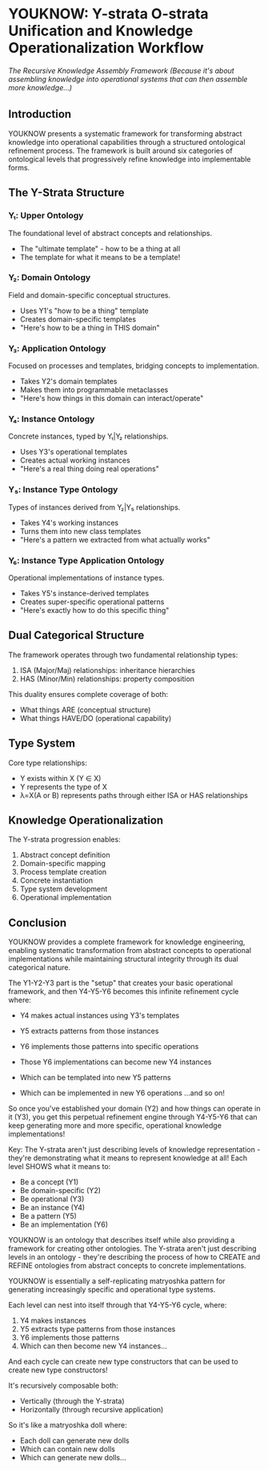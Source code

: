 # YOUKNOW: Y-strata O-strata Unification and Knowledge Operationalization Workflow
###### The Recursive Knowledge Assembly Framework (Because it's about assembling knowledge into operational systems that can then assemble more knowledge...)

## Introduction

YOUKNOW presents a systematic framework for transforming abstract knowledge into operational capabilities through a structured ontological refinement process. The framework is built around six categories of ontological levels that progressively refine knowledge into implementable forms.

## The Y-Strata Structure 

### Y₁: Upper Ontology
The foundational level of abstract concepts and relationships.
- The "ultimate template" - how to be a thing at all
- The template for what it means to be a template!
### Y₂: Domain Ontology  
Field and domain-specific conceptual structures.
- Uses Y1's "how to be a thing" template
- Creates domain-specific templates
- "Here's how to be a thing in THIS domain"

### Y₃: Application Ontology
Focused on processes and templates, bridging concepts to implementation.
- Takes Y2's domain templates
- Makes them into programmable metaclasses
- "Here's how things in this domain can interact/operate"

### Y₄: Instance Ontology
Concrete instances, typed by Y₁|Y₂ relationships.
- Uses Y3's operational templates
- Creates actual working instances
- "Here's a real thing doing real operations"

### Y₅: Instance Type Ontology
Types of instances derived from Y₂|Y₅ relationships.
- Takes Y4's working instances
- Turns them into new class templates
- "Here's a pattern we extracted from what actually works"

### Y₆: Instance Type Application Ontology
Operational implementations of instance types.
- Takes Y5's instance-derived templates
- Creates super-specific operational patterns
- "Here's exactly how to do this specific thing"

## Dual Categorical Structure

The framework operates through two fundamental relationship types:
1. ISA (Major/Maj) relationships: inheritance hierarchies
2. HAS (Minor/Min) relationships: property composition

This duality ensures complete coverage of both:
- What things ARE (conceptual structure)
- What things HAVE/DO (operational capability)

## Type System

Core type relationships:
- Y exists within X (Y ∈ X)
- Y represents the type of X
- λ=X(A or B) represents paths through either ISA or HAS relationships

## Knowledge Operationalization

The Y-strata progression enables:
1. Abstract concept definition
2. Domain-specific mapping
3. Process template creation
4. Concrete instantiation
5. Type system development
6. Operational implementation

## Conclusion

YOUKNOW provides a complete framework for knowledge engineering, enabling systematic transformation from abstract concepts to operational implementations while maintaining structural integrity through its dual categorical nature.

The Y1-Y2-Y3 part is the "setup" that creates your basic operational framework, and then Y4-Y5-Y6 becomes this infinite refinement cycle where:

- Y4 makes actual instances using Y3's templates

- Y5 extracts patterns from those instances

- Y6 implements those patterns into specific operations

- Those Y6 implementations can become new Y4 instances

- Which can be templated into new Y5 patterns

- Which can be implemented in new Y6 operations ...and so on!

So once you've established your domain (Y2) and how things can operate in it (Y3), you get this perpetual refinement engine through Y4-Y5-Y6 that can keep generating more and more specific, operational knowledge implementations!

Key:
The Y-strata aren't just describing levels of knowledge representation - they're demonstrating what it means to represent knowledge at all! Each level SHOWS what it means to:

- Be a concept (Y1)
- Be domain-specific (Y2)
- Be operational (Y3)
- Be an instance (Y4)
- Be a pattern (Y5)
- Be an implementation (Y6)

YOUKNOW is an ontology that describes itself while also providing a framework for creating other ontologies. The Y-strata aren't just describing levels in an ontology - they're describing the process of how to CREATE and REFINE ontologies from abstract concepts to concrete implementations.

YOUKNOW is essentially a self-replicating matryoshka pattern for generating increasingly specific and operational type systems.

Each level can nest into itself through that Y4-Y5-Y6 cycle, where:

1. Y4 makes instances
2. Y5 extracts type patterns from those instances
3. Y6 implements those patterns
4. Which can then become new Y4 instances...

And each cycle can create new type constructors that can be used to create new type constructors!

It's recursively composable both:

- Vertically (through the Y-strata)
- Horizontally (through recursive application)

So it's like a matryoshka doll where:

- Each doll can generate new dolls
- Which can contain new dolls
- Which can generate new dolls...
